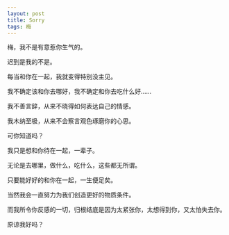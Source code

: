 ```yaml
---
layout: post
title: Sorry
tags: 梅
---
```



梅，我不是有意惹你生气的。

迟到是我的不是。

每当和你在一起，我就变得特别没主见。

我不确定该和你去哪好，我不确定和你去吃什么好……

我不善言辞，从来不晓得如何表达自己的情感。

我木纳至极，从来不会察言观色琢磨你的心思。

可你知道吗？

我只是想和你待在一起，一辈子。

无论是去哪里，做什么，吃什么，这些都无所谓。

只要能好好的和你在一起，一生便足矣。

当然我会一直努力为我们创造更好的物质条件。

而我所令你反感的一切，归根结底是因为太紧张你，太想得到你，又太怕失去你。

原谅我好吗？


